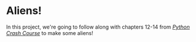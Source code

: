# Aliens!

In this project, we're going to follow along with chapters 12-14 from <a href="https://ehmatthes.github.io/pcc_2e/regular_index/"><em>Python Crash Course</em></a> to make some aliens!

